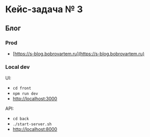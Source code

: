 # Кейс-задача № 3

## Блог

### Prod

- [https://s-blog.bobrovartem.ru](https://s-blog.bobrovartem.ru)

### Local dev

UI:

- `cd front`
- `npm run dev`
- [http://localhost:3000](http://localhost:3000)

API:

- `cd back`
- `./start-server.sh`
- [http://localhost:8000](http://localhost:8000/api)
